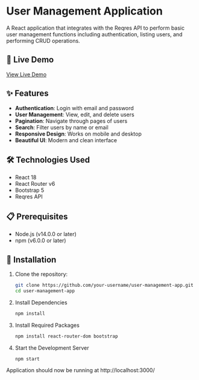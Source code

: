 # User Management Application

A React application that integrates with the Reqres API to perform basic user management functions including authentication, listing users, and performing CRUD operations.

## 🚀 Live Demo

[View Live Demo](https://usermanagement2803.netlify.app/login) 

## ✨ Features

- **Authentication**: Login with email and password
- **User Management**: View, edit, and delete users
- **Pagination**: Navigate through pages of users
- **Search**: Filter users by name or email
- **Responsive Design**: Works on mobile and desktop
- **Beautiful UI**: Modern and clean interface

## 🛠️ Technologies Used

- React 18
- React Router v6
- Bootstrap 5
- Reqres API

## 📋 Prerequisites

- Node.js (v14.0.0 or later)
- npm (v6.0.0 or later)

## 🔧 Installation

1. Clone the repository:
   ```bash
   git clone https://github.com/your-username/user-management-app.git
   cd user-management-app

2. Install Dependencies
   ```bash
   npm install
   
3. Install Required Packages
   ```bash
   npm install react-router-dom bootstrap
   
4. Start the Development Server
   ```bash
   npm start
   
Application should now be running at http://localhost:3000/ 
